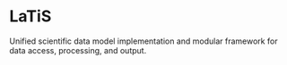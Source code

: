 LaTiS
=====

Unified scientific data model implementation and modular framework for data access, processing, and output.